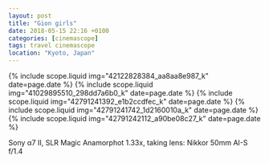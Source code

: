```yaml
---
layout: post
title: "Gion girls"
date: 2018-05-15 22:16 +0100
categories: [cinemascope]
tags: travel cinemascope
location: "Kyoto, Japan"
---
```


{% include scope.liquid img="42122828384_aa8aa8e987_k" date=page.date %}
{% include scope.liquid img="41029895510_298dd7a6b0_k" date=page.date %}
{% include scope.liquid img="42791241392_e1b2ccdfec_k" date=page.date %}
{% include scope.liquid img="42791241742_1d2160010a_k" date=page.date %}
{% include scope.liquid img="42791242112_a90be08c27_k" date=page.date %}

Sony α7 II, SLR Magic Anamorphot 1.33x, taking lens: Nikkor 50mm AI-S f/1.4
